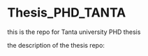 # Thesis_PHD_TANTA

this is the repo for Tanta university PHD thesis

the description of the thesis repo:

